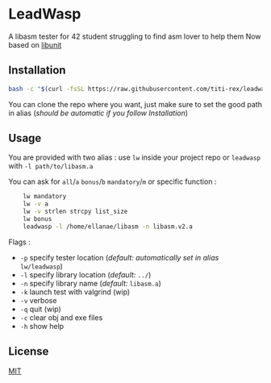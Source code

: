 
# LeadWasp

A libasm tester for 42 student struggling to find asm lover to help them 
Now based on [libunit](https://github.com/titi-rex/libunit)

## Installation



```bash
bash -c "$(curl -fsSL https://raw.githubusercontent.com/titi-rex/leadwasp_libasm_tester/main/script/install.sh)"

```
You can clone the repo where you want, just make sure to set the good path in alias (*should be automatic if you follow Installation*)

## Usage
You are provided with two alias :  use `lw` inside your project repo or `leadwasp` with `-l path/to/libasm.a` 

You can ask for `all`/`a` `bonus`/`b` `mandatory`/`m` or specific function : 
```bash
    lw mandatory
    lw -v a
    lw -v strlen strcpy list_size
    lw bonus
    leadwasp -l /home/ellanae/libasm -n libasm.v2.a

```

Flags :
- `-p` specify tester location (*default: automatically set in alias* `lw/leadwasp`) 
- `-l` specify library location (*default:* `../`)
- `-n` specify library name (*default:* `libasm.a`)
- `-k` launch test with valgrind (wip)
- `-v` verbose
- `-q` quit (wip)
- `-c` clear obj and exe files
- `-h` show help

## License

[MIT](https://choosealicense.com/licenses/mit/)

